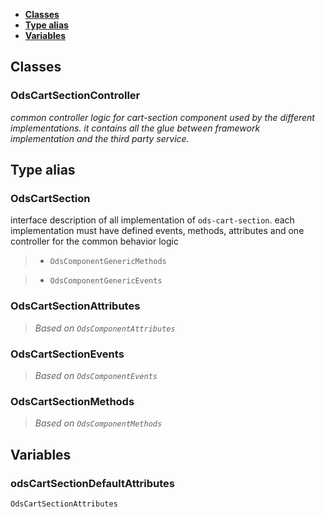 * [**Classes**](#classes)
* [**Type alias**](#type-alias)
* [**Variables**](#variables)

## Classes

### OdsCartSectionController
_common controller logic for cart-section component used by the different implementations._
_it contains all the glue between framework implementation and the third party service._


## Type alias

### OdsCartSection

interface description of all implementation of `ods-cart-section`.
each implementation must have defined events, methods, attributes
and one controller for the common behavior logic

> - `OdsComponentGenericMethods`

> - `OdsComponentGenericEvents`

### OdsCartSectionAttributes

> _Based on `OdsComponentAttributes`_

### OdsCartSectionEvents

> _Based on `OdsComponentEvents`_

### OdsCartSectionMethods

> _Based on `OdsComponentMethods`_

## Variables

### odsCartSectionDefaultAttributes
`OdsCartSectionAttributes`
